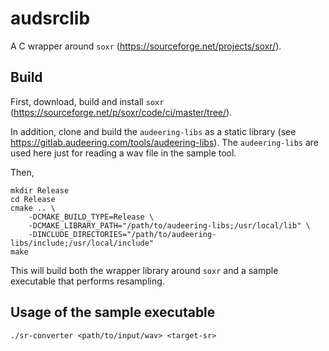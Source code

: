 # audsrclib

A C wrapper around `soxr` (https://sourceforge.net/projects/soxr/).


## Build
First, download, build and install `soxr` (https://sourceforge.net/p/soxr/code/ci/master/tree/).

In addition, clone and build the `audeering-libs` as a static library (see 
https://gitlab.audeering.com/tools/audeering-libs). The `audeering-libs` are 
used here just for reading a wav file in the sample tool.  

Then,
```
mkdir Release
cd Release
cmake .. \
    -DCMAKE_BUILD_TYPE=Release \
    -DCMAKE_LIBRARY_PATH="/path/to/audeering-libs;/usr/local/lib" \
    -DINCLUDE_DIRECTORIES="/path/to/audeering-libs/include;/usr/local/include"
make
```
This will build both the wrapper library around `soxr` and a sample executable 
that performs resampling.

## Usage of the sample executable
```
./sr-converter <path/to/input/wav> <target-sr>
```